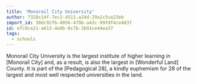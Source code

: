 ```yaml
---
title: 'Monorail City University'
author: 7328c14f-7ec2-4511-a24d-29a1c5ce23eb
import_id: 30dc92fb-4956-479b-a43c-99fdf4ce4837
id: e7c0ce21-a613-4e8b-8c7b-3b91ce44ea37
tags:
  - schools
---
```

Monorail City University is the largest institute of higher learning in [Monorail City] and, as a result, is also the largest in [Wonderful Land] County. It is part of the [Pedagogical 28], a kindly euphemism for 28 of the largest and most well respected universities in the land.